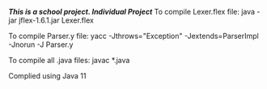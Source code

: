 ***This is a school project. Individual Project***
To compile Lexer.flex file:
java -jar jflex-1.6.1.jar Lexer.flex

To compile Parser.y file:
yacc -Jthrows="Exception" -Jextends=ParserImpl -Jnorun -J Parser.y

To compile all .java files:
javac *.java

Complied using Java 11
